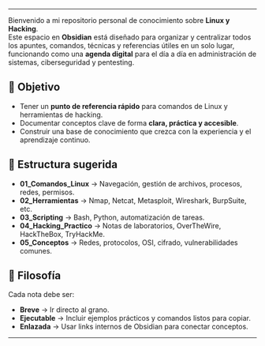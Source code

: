 ________________
Bienvenido a mi repositorio personal de conocimiento sobre **Linux y Hacking**.  
Este espacio en **Obsidian** está diseñado para organizar y centralizar todos los apuntes, comandos, técnicas y referencias útiles en un solo lugar, funcionando como una **agenda digital** para el día a día en administración de sistemas, ciberseguridad y pentesting.  

## 🎯 Objetivo  

- Tener un **punto de referencia rápido** para comandos de Linux y herramientas de hacking.  
- Documentar conceptos clave de forma **clara, práctica y accesible**.  
- Construir una base de conocimiento que crezca con la experiencia y el aprendizaje continuo.  

## 📂 Estructura sugerida  

- **01_Comandos_Linux** → Navegación, gestión de archivos, procesos, redes, permisos.  
- **02_Herramientas** → Nmap, Netcat, Metasploit, Wireshark, BurpSuite, etc.  
- **03_Scripting** → Bash, Python, automatización de tareas.  
- **04_Hacking_Practico** → Notas de laboratorios, OverTheWire, HackTheBox, TryHackMe.  
- **05_Conceptos** → Redes, protocolos, OSI, cifrado, vulnerabilidades comunes.  

## 🚀 Filosofía  

Cada nota debe ser:  
- **Breve** → Ir directo al grano.  
- **Ejecutable** → Incluir ejemplos prácticos y comandos listos para copiar.  
- **Enlazada** → Usar links internos de Obsidian para conectar conceptos.  
---